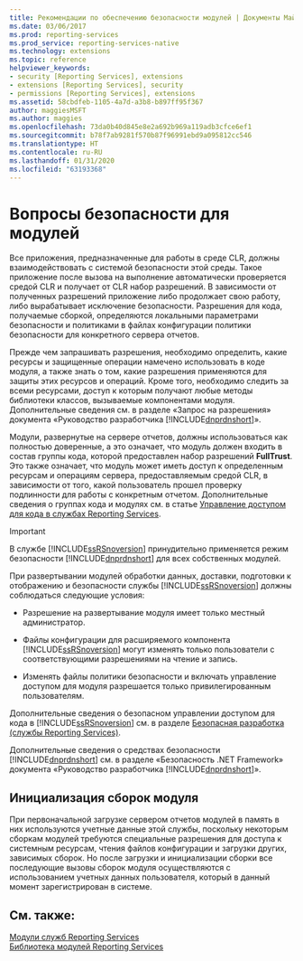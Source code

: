 ```yaml
---
title: Рекомендации по обеспечению безопасности модулей | Документы Майкрософт
ms.date: 03/06/2017
ms.prod: reporting-services
ms.prod_service: reporting-services-native
ms.technology: extensions
ms.topic: reference
helpviewer_keywords:
- security [Reporting Services], extensions
- extensions [Reporting Services], security
- permissions [Reporting Services], extensions
ms.assetid: 58cbdfeb-1105-4a7d-a3b8-b897ff95f367
author: maggiesMSFT
ms.author: maggies
ms.openlocfilehash: 73da0b40d845e8e2a692b969a119adb3cfce6ef1
ms.sourcegitcommit: b78f7ab9281f570b87f96991ebd9a095812cc546
ms.translationtype: HT
ms.contentlocale: ru-RU
ms.lasthandoff: 01/31/2020
ms.locfileid: "63193368"
---
```

# <a name="security-considerations-for-extensions"></a>Вопросы безопасности для модулей
  Все приложения, предназначенные для работы в среде CLR, должны взаимодействовать с системой безопасности этой среды. Такое приложение после вызова на выполнение автоматически проверяется средой CLR и получает от CLR набор разрешений. В зависимости от полученных разрешений приложение либо продолжает свою работу, либо вырабатывает исключение безопасности. Разрешения для кода, получаемые сборкой, определяются локальными параметрами безопасности и политиками в файлах конфигурации политики безопасности для конкретного сервера отчетов.  
  
 Прежде чем запрашивать разрешения, необходимо определить, какие ресурсы и защищенные операции намечено использовать в коде модуля, а также знать о том, какие разрешения применяются для защиты этих ресурсов и операций. Кроме того, необходимо следить за всеми ресурсами, доступ к которым получают любые методы библиотеки классов, вызываемые компонентами модуля. Дополнительные сведения см. в разделе «Запрос на разрешения» документа «Руководство разработчика [!INCLUDE[dnprdnshort](../../includes/dnprdnshort-md.md)]».  
  
 Модули, развернутые на сервере отчетов, должны использоваться как полностью доверенные, а это означает, что модуль должен входить в состав группы кода, которой предоставлен набор разрешений **FullTrust**. Это также означает, что модуль может иметь доступ к определенным ресурсам и операциям сервера, предоставляемым средой CLR, в зависимости от того, какой пользователь прошел проверку подлинности для работы с конкретным отчетом. Дополнительные сведения о группах кода и модулях см. в статье [Управление доступом для кода в службах Reporting Services](../../reporting-services/extensions/secure-development/code-access-security-in-reporting-services.md).  
  
> [!IMPORTANT]  
>  В службе [!INCLUDE[ssRSnoversion](../../includes/ssrsnoversion-md.md)] принудительно применяется режим безопасности [!INCLUDE[dnprdnshort](../../includes/dnprdnshort-md.md)] для всех собственных модулей.  
  
 При развертывании модулей обработки данных, доставки, подготовки к отображению и безопасности службы [!INCLUDE[ssRSnoversion](../../includes/ssrsnoversion-md.md)] должны соблюдаться следующие условия:  
  
-   Разрешение на развертывание модуля имеет только местный администратор.  
  
-   Файлы конфигурации для расширяемого компонента [!INCLUDE[ssRSnoversion](../../includes/ssrsnoversion-md.md)] могут изменять только пользователи с соответствующими разрешениями на чтение и запись.  
  
-   Изменять файлы политики безопасности и включать управление доступом для модуля разрешается только привилегированным пользователям.  
  
 Дополнительные сведения о безопасном управлении доступом для кода в [!INCLUDE[ssRSnoversion](../../includes/ssrsnoversion-md.md)] см. в разделе [Безопасная разработка (службы Reporting Services)](../../reporting-services/extensions/secure-development/secure-development-reporting-services.md).  
  
 Дополнительные сведения о средствах безопасности [!INCLUDE[dnprdnshort](../../includes/dnprdnshort-md.md)] см. в разделе «Безопасность .NET Framework» документа «Руководство разработчика [!INCLUDE[dnprdnshort](../../includes/dnprdnshort-md.md)]».  
  
## <a name="initialization-of-extension-assemblies"></a>Инициализация сборок модуля  
 При первоначальной загрузке сервером отчетов модулей в память в них используются учетные данные этой службы, поскольку некоторым сборкам модулей требуются специальные разрешения для доступа к системным ресурсам, чтения файлов конфигурации и загрузки других, зависимых сборок. Но после загрузки и инициализации сборки все последующие вызовы сборок модуля осуществляются с использованием учетных данных пользователя, который в данный момент зарегистрирован в системе.  
  
## <a name="see-also"></a>См. также:  
 [Модули служб Reporting Services](../../reporting-services/extensions/reporting-services-extensions.md)   
 [Библиотека модулей Reporting Services](../../reporting-services/extensions/reporting-services-extension-library.md)  
  
  
